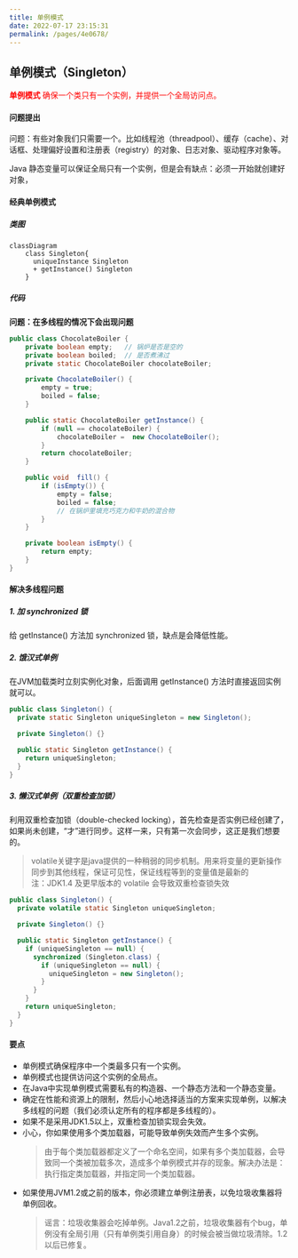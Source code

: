 ```yaml
---
title: 单例模式
date: 2022-07-17 23:15:31
permalink: /pages/4e0678/
---
```

## 单例模式（Singleton）

<span style='color:red'><b>单例模式</b> 确保一个类只有一个实例，并提供一个全局访问点。</span>

#### 问题提出

问题：有些对象我们只需要一个。比如线程池（threadpool）、缓存（cache）、对话框、处理偏好设置和注册表（registry）的对象、日志对象、驱动程序对象等。

Java 静态变量可以保证全局只有一个实例，但是会有缺点：必须一开始就创建好对象，

#### 经典单例模式

##### 类图

```mermaid  
classDiagram  
    class Singleton{
      uniqueInstance Singleton
      + getInstance() Singleton
    }
```

##### 代码

<b>问题：在多线程的情况下会出现问题</b>

```java
public class ChocolateBoiler {
    private boolean empty;   // 锅炉是否是空的
    private boolean boiled;  // 是否煮沸过
    private static ChocolateBoiler chocolateBoiler;

    private ChocolateBoiler() {
        empty = true;
        boiled = false;
    }

    public static ChocolateBoiler getInstance() {
        if (null == chocolateBoiler) {
            chocolateBoiler =  new ChocolateBoiler();
        }
        return chocolateBoiler;
    }

    public void  fill() {
        if (isEmpty()) {
            empty = false;
            boiled = false;
            // 在锅炉里填充巧克力和牛奶的混合物
        }
    }

    private boolean isEmpty() {
        return empty;
    }
}
```

#### 解决多线程问题

##### 1. 加 synchronized 锁

给 getInstance() 方法加 synchronized 锁，缺点是会降低性能。

##### 2. 饿汉式单例

在JVM加载类时立刻实例化对象，后面调用 getInstance() 方法时直接返回实例就可以。

```java
public class Singleton() {
  private static Singleton uniqueSingleton = new Singleton();

  private Singleton() {}

  public static Singleton getInstance() {
    return uniqueSingleton;
  }
}
```

##### 3. 懒汉式单例（双重检查加锁）

利用双重检查加锁（double-checked locking），首先检查是否实例已经创建了，如果尚未创建，“才”进行同步。这样一来，只有第一次会同步，这正是我们想要的。

> volatile关键字是java提供的一种稍弱的同步机制。用来将变量的更新操作同步到其他线程，保证可见性，保证线程等到的变量值是最新的  
> 注：JDK1.4 及更早版本的 volatile 会导致双重检查锁失效

```java
public class Singleton() {
  private volatile static Singleton uniqueSingleton;

  private Singleton() {}

  public static Singleton getInstance() {
    if (uniqueSingleton == null) {
      synchronized (Singleton.class) {
        if (uniqueSingleton == null) {
          uniqueSingleton = new Singleton();
        }
      }
    }
    return uniqueSingleton;
  }
}
```

#### 要点

- 单例模式确保程序中一个类最多只有一个实例。
- 单例模式也提供访问这个实例的全局点。
- 在Java中实现单例模式需要私有的构造器、一个静态方法和一个静态变量。
- 确定在性能和资源上的限制，然后小心地选择适当的方案来实现单例，以解决多线程的问题（我们必须认定所有的程序都是多线程的）。
- 如果不是采用JDK1.5以上，双重检查加锁实现会失效。
- 小心，你如果使用多个类加载器，可能导致单例失效而产生多个实例。
  > 由于每个类加载器都定义了一个命名空间，如果有多个类加载器，会导致同一个类被加载多次，造成多个单例模式并存的现象。解决办法是：执行指定类加载器，并指定同一个类加载器。
- 如果使用JVM1.2或之前的版本，你必须建立单例注册表，以免垃圾收集器将单例回收。
  > 谣言：垃圾收集器会吃掉单例。Java1.2之前，垃圾收集器有个bug，单例没有全局引用（只有单例类引用自身）的时候会被当做垃圾清除。1.2 以后已修复。
